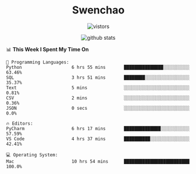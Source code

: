 <h1 align="center">Swenchao</h3>

<p align="center">
  <img src="https://visitor-badge.glitch.me/badge?page_id=Swenchao" alt="vistors" />
</p>

<p align="center">
  <img src="https://github-readme-stats.vercel.app/api?username=Swenchao&count_private=true&show_icons=true&theme=vue-dark&hide_title=true" alt="github stats" />
</p>

<!--START_SECTION:waka-->
📊 **This Week I Spent My Time On** 

```text
💬 Programming Languages: 
Python                   6 hrs 55 mins       ███████████████░░░░░░░░░░   63.46% 
SQL                      3 hrs 51 mins       ████████░░░░░░░░░░░░░░░░░   35.37% 
Text                     5 mins              ░░░░░░░░░░░░░░░░░░░░░░░░░   0.81% 
CSV                      2 mins              ░░░░░░░░░░░░░░░░░░░░░░░░░   0.36% 
JSON                     0 secs              ░░░░░░░░░░░░░░░░░░░░░░░░░   0.0%

🔥 Editors: 
PyCharm                  6 hrs 17 mins       ██████████████░░░░░░░░░░░   57.59% 
VS Code                  4 hrs 37 mins       ██████████░░░░░░░░░░░░░░░   42.41%

💻 Operating System: 
Mac                      10 hrs 54 mins      █████████████████████████   100.0%

```


<!--END_SECTION:waka-->
